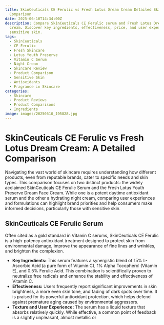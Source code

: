 ```yaml
---
title: SkinCeuticals CE Ferulic vs Fresh Lotus Dream Cream Detailed Skincare
  Comparison
date: 2025-06-10T14:34:00Z
description: Compare SkinCeuticals CE Ferulic serum and Fresh Lotus Dream night
  cream. Discover key ingredients, effectiveness, price, and user experience for
  sensitive skin.
tags:
  - SkinCeuticals
  - CE Ferulic
  - Fresh Skincare
  - Lotus Youth Preserve
  - Vitamin C Serum
  - Night Cream
  - Skincare Review
  - Product Comparison
  - Sensitive Skin
  - Antioxidants
  - Fragrance in Skincare
categories:
  - Skincare
  - Product Reviews
  - Product Comparisons
  - Ingredients
image: images/20250610_195828.jpg
---
```


# SkinCeuticals CE Ferulic vs Fresh Lotus Dream Cream: A Detailed Comparison

Navigating the vast world of skincare requires understanding how different products, even from reputable brands, cater to specific needs and skin types. This comparison focuses on two distinct products: the widely acclaimed SkinCeuticals CE Ferulic Serum and the Fresh Lotus Youth Preserve Dream Face Cream. While one is a potent daytime antioxidant serum and the other a hydrating night cream, comparing user experiences and formulations can highlight brand priorities and help consumers make informed decisions, particularly those with sensitive skin.

## SkinCeuticals CE Ferulic Serum

Often cited as a gold standard in Vitamin C serums, SkinCeuticals CE Ferulic is a high-potency antioxidant treatment designed to protect skin from environmental damage, improve the appearance of fine lines and wrinkles, and brighten the complexion.

- **Key Ingredients:** This serum features a synergistic blend of 15% L-Ascorbic Acid (a pure form of Vitamin C), 1% Alpha Tocopherol (Vitamin E), and 0.5% Ferulic Acid. This combination is scientifically proven to neutralize free radicals and enhance the stability and effectiveness of Vitamin C.
- **Effectiveness:** Users frequently report significant improvements in skin brightness, a more even skin tone, and fading of dark spots over time. It is praised for its powerful antioxidant protection, which helps defend against premature aging caused by environmental aggressors.
- **Texture and User Experience:** The serum has a liquid texture that absorbs relatively quickly. While effective, a common point of feedback is a slightly unpleasant, almost metallic or
